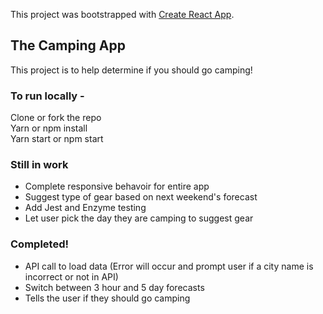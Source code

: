 This project was bootstrapped with [Create React App](https://github.com/facebook/create-react-app).

## The Camping App

This project is to help determine if you should go camping!

### To run locally - 

Clone or fork the repo <br>
Yarn or npm install <br>
Yarn start or npm start <br>

### Still in work

* Complete responsive behavoir for entire app
* Suggest type of gear based on next weekend's forecast
* Add Jest and Enzyme testing
* Let user pick the day they are camping to suggest gear

### Completed!

* API call to load data (Error will occur and prompt user if a city name is incorrect or not in API)
* Switch between 3 hour and 5 day forecasts
* Tells the user if they should go camping
